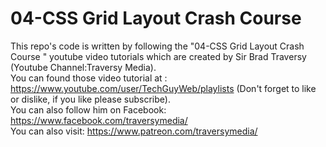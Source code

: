 # 04-CSS Grid Layout Crash Course 

This repo's code is written by following the "04-CSS Grid Layout Crash Course " youtube video tutorials which are created by Sir Brad Traversy (Youtube Channel:Traversy Media). 
<br/>You can found those video tutorial at : https://www.youtube.com/user/TechGuyWeb/playlists (Don't forget to like or dislike, if you like please subscribe). 
<br/>You can also follow him on Facebook: https://www.facebook.com/traversymedia/
<br/>You can also visit: https://www.patreon.com/traversymedia/

